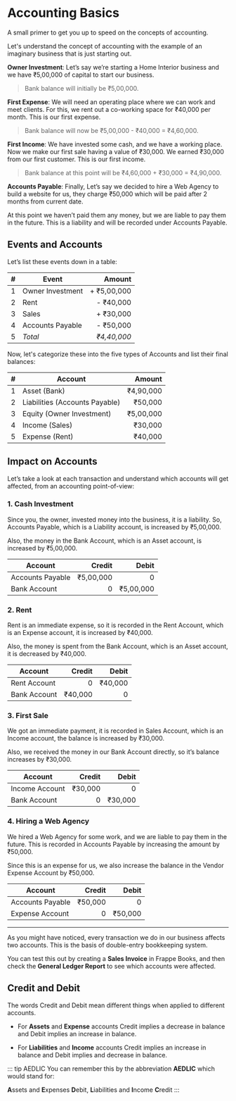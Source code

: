 # Accounting Basics

A small primer to get you up to speed on the concepts of accounting.

Let's understand the concept of accounting with the example of an imaginary
business that is just starting out.

**Owner Investment**: Let’s say we’re starting a Home Interior business and we have ₹5,00,000 of
capital to start our business.

> Bank balance will initially be ₹5,00,000.

**First Expense**: We will need an operating place where we can work and meet clients. For
this, we rent out a co-working space for ₹40,000 per month. This is our first
expense.

> Bank balance will now be ₹5,00,000 - ₹40,000 = ₹4,60,000.

**First Income**: We have invested some cash, and we have a working place. Now
we make our first sale having a value of ₹30,000. We earned ₹30,000 from our
first customer. This is our first income.

> Bank balance at this point will be ₹4,60,000 + ₹30,000 = ₹4,90,000.

**Accounts Payable**: Finally, Let’s say we decided to hire a Web Agency to build a website for us,
they charge ₹50,000 which will be paid after 2 months from current date.

At this point we haven’t paid them any money, but we are liable to pay them in
the future. This is a liability and will be recorded under Accounts Payable.

## Events and Accounts

Let’s list these events down in a table:

|   # | Event            |      Amount |
| --: | ---------------- | ----------: |
|   1 | Owner Investment | + ₹5,00,000 |
|   2 | Rent             |   - ₹40,000 |
|   3 | Sales            |   + ₹30,000 |
|   4 | Accounts Payable |   - ₹50,000 |
|   5 | _Total_          | _₹4,40,000_ |

Now, let's categorize these into the five types of Accounts and list their final
balances:

|   # | Account                        |    Amount |
| --: | ------------------------------ | --------: |
|   1 | Asset (Bank)                   | ₹4,90,000 |
|   2 | Liabilities (Accounts Payable) |   ₹50,000 |
|   3 | Equity (Owner Investment)      | ₹5,00,000 |
|   4 | Income (Sales)                 |   ₹30,000 |
|   5 | Expense (Rent)                 |   ₹40,000 |

## Impact on Accounts

Let’s take a look at each transaction and understand which accounts will get
affected, from an accounting point-of-view:

### 1. Cash Investment

Since you, the owner, invested money into the business, it is a liability.
So, Accounts Payable, which is a Liability account, is increased by
₹5,00,000.

Also, the money in the Bank Account, which is an Asset account, is increased
by ₹5,00,000.

| Account          |    Credit |     Debit |
| ---------------- | --------: | --------: |
| Accounts Payable | ₹5,00,000 |         0 |
| Bank Account     |         0 | ₹5,00,000 |

### 2. Rent

Rent is an immediate expense, so it is recorded in the Rent Account, which is
an Expense account, it is increased by ₹40,000.

Also, the money is spent from the Bank Account, which is an Asset account, it
is decreased by ₹40,000.

| Account      |  Credit |   Debit |
| ------------ | ------: | ------: |
| Rent Account |       0 | ₹40,000 |
| Bank Account | ₹40,000 |       0 |

### 3. First Sale

We got an immediate payment, it is recorded in Sales Account, which is an
Income account, the balance is increased by ₹30,000.

Also, we received the money in our Bank Account directly, so it’s balance
increases by ₹30,000.

| Account        |  Credit |   Debit |
| -------------- | ------: | ------: |
| Income Account | ₹30,000 |       0 |
| Bank Account   |       0 | ₹30,000 |

### 4. Hiring a Web Agency

We hired a Web Agency for some work, and we are liable to pay them in the
future. This is recorded in Accounts Payable by increasing the amount by
₹50,000.

Since this is an expense for us, we also increase the balance in the Vendor
Expense Account by ₹50,000.

| Account          |  Credit |   Debit |
| ---------------- | ------: | ------: |
| Accounts Payable | ₹50,000 |       0 |
| Expense Account  |       0 | ₹50,000 |

---

As you might have noticed, every transaction we do in our business affects two
accounts. This is the basis of double-entry bookkeeping system.

You can test this out by creating a **Sales Invoice** in Frappe Books, and then
check the **General Ledger Report** to see which accounts were affected.

## Credit and Debit

The words Credit and Debit mean different things when applied to different
accounts.

- For **Assets** and **Expense** accounts Credit implies a decrease in balance and Debit
  implies an increase in balance.

- For **Liabilities** and **Income** accounts Credit implies an increase in balance and Debit
  implies and decrease in balance.

::: tip AEDLIC
You can remember this by the abbreviation **AEDLIC** which would stand for:

**A**ssets and **E**xpenses **D**ebit, **L**iabilities and **I**ncome **C**redit
:::
